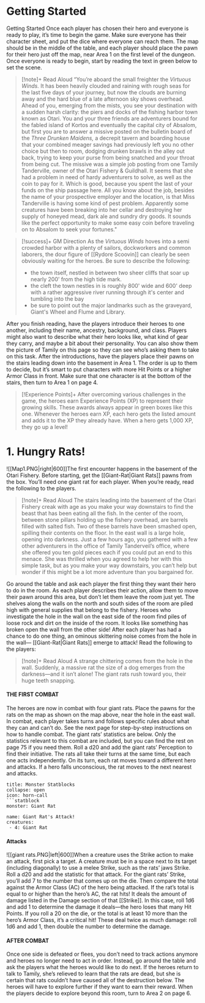 # Getting Started

Getting Started Once each player has chosen their hero and everyone is ready to play, it’s time to begin the game. Make sure everyone has their character sheet, and put the dice where everyone can reach them. The map should be in the middle of the table, and each player should place the pawn for their hero just off the map, near Area 1 on the first level of the dungeon. Once everyone is ready to begin, start by reading the text in green below to set the scene.
> [!note]+ Read Aloud 
> “You’re aboard the small freighter the *Virtuous Winds.* It has been heavily clouded and raining with rough seas for the last five days of your journey, but now the clouds are burning away and the hard blue of a late afternoon sky shows overhead. Ahead of you, emerging from the mists, you see your destination with a sudden harsh clarity: the piers and docks of the fishing harbor town known as Otari. 
You and your three friends are adventurers bound for the fabled island of Kortos and eventually the capital city of Absalom, but first you are to answer a missive posted on the bulletin board of the *Three Drunken Maidens,* a decrepit tavern and boarding house that your combined meager savings had previously left you no other choice but then to room, dodging drunken brawls in the alley out back, trying to keep your purse from being snatched and your throat from being cut. 
   The missive was a simple job posting from one Tamily Tanderville, owner of the Otari Fishery & Guildhall. It seems that she had a problem in need of hardy adventurers to solve, as well as the coin to pay for it.
   Which is good, because you spent the last of your funds on the ship passage here. All you know about the job, besides the name of your prospective employer and the location, is that Miss Tanderville is having some kind of pest problem. Apparently some creatures have been breaking into her cellar and destroying her supply of honeyed mead, dark ale and sundry dry goods. It sounds like the perfect opportunity to make some easy coin before traveling on to Absalom to seek your fortunes." 

> [!success]+ GM Direction 
> As the *Virtuous Winds* hoves into a semi crowded harbor with a plenty of sailors, dockworkers and common laborers, the dour figure of [[Rydore Scoovin]] can clearly be seen obviously waiting for the heroes. Be sure to describe the following:
> - the town itself, nestled in between two sheer cliffs that soar up nearly 200' from the high tide mark.
> -  the cleft the town nestles in is roughly 800' wide and 600' deep with a rather aggressive river running through it's center and tumbling into the bay
> -  be sure to point out the major landmarks such as the graveyard, Giant's Wheel and Flume and Library. 

After you finish reading, have the players introduce their heroes to one another, including their name, ancestry, background, and class. Players might also want to describe what their hero looks like, what kind of gear they carry, and maybe a bit about their personality. You can also show them the picture of Tamily on this page so they can see who’s asking them to take on this task. After the introductions, have the players place their pawns on the stairs leading down into the basement in Area 1. The order is up to them to decide, but it’s smart to put characters with more Hit Points or a higher Armor Class in front. Make sure that one character is at the bottom of the stairs, then turn to Area 1 on page 4.
> [!Experience Points]+ 
> After overcoming various challenges in the game, the heroes earn Experience Points (XP) to represent their growing skills. These awards always appear in green boxes like this one. Whenever the heroes earn XP, each hero gets the listed amount and adds it to the XP they already have. When a hero gets 1,000 XP, they go up a level!
> 
> 
 # 1. Hungry Rats!
![[Map1.PNG|right|600]]The first encounter happens in the basement of the Otari Fishery. Before starting, get the [[Giant-Rat|Giant Rats]]  pawns from the box. You’ll need one giant rat for each player. When you’re ready, read the following to the players.
> [!note]+ Read Aloud
> The stairs leading into the basement of the Otari Fishery creak with age as you make your way downstairs to find the beast that has been eating all the fish. In the center of the room, between stone pillars holding up the fishery overhead, are barrels filled with salted fish. Two of these barrels have been smashed open, spilling their contents on the floor. In the east wall is a large hole, opening into darkness. Just a few hours ago, you gathered with a few other adventurers in the office of Tamily Tanderveil’s office, where she offered you ten gold pieces each if you could put an end to this menace. She was thrilled when you agreed to help her with this simple task, but as you make your way downstairs, you can’t help but wonder if this might be a lot more adventure than you bargained for.

Go around the table and ask each player the first thing they want their hero to do in the room. As each player describes their action, allow them to move their pawn around this area, but don’t let them leave the room just yet. The shelves along the walls on the north and south sides of the room are piled high with general supplies that belong to the fishery. Heroes who investigate the hole in the wall on the east side of the room find piles of loose rock and dirt on the inside of the room. It looks like something has broken open the wall from the other side! After each player has had a chance to do one thing, an ominous skittering noise comes from the hole in the wall— [[Giant-Rat|Giant Rats]] emerge to attack! Read the following to the players:
> [!note]+ Read Aloud
> A strange chittering comes from the hole in the wall. Suddenly, a massive rat the size of a dog emerges from the darkness—and it isn’t alone! The giant rats rush toward you, their huge teeth snapping.

#### THE FIRST COMBAT 
The heroes are now in combat with four giant rats. Place the pawns for the rats on the map as shown on the map above, near the hole in the east wall. In combat, each player takes turns and follows specific rules about what they can and can’t do. See the next page for step-by-step instructions on how to handle combat. The giant rats’ statistics are below. Only the statistics relevant to this combat are included, but you can find the rest on page 75 if you need them. Roll a d20 and add the giant rats’ Perception to find their initiative. The rats all take their turns at the same time, but each one acts independently. On its turn, each rat moves toward a different hero and attacks. If a hero falls unconscious, the rat moves to the next nearest and attacks.
```ad-tip
title: Monster Statblocks
collapse: open
icon: horn-call
```statblock
monster: Giant Rat
```


```encounter-table
name: Giant Rat's Attack! 
creatures:
 - 4: Giant Rat
```

#### Attacks
![[giant rats.PNG|left|600]]When a creature uses the Strike action to make an attack, first pick a target. A creature must be in a space next to its target (including diagonally) to use a melee Strike, such as the rats’ jaws Strike. Roll a d20 and add the statistic for that attack. For the giant rats’ Strike, you’ll add 7 to the number that comes up on the die. Then compare the total against the Armor Class (AC) of the hero being attacked. If the rat’s total is equal to or higher than the hero’s AC, the rat hits! It deals the amount of damage listed in the Damage section of that [[Strike]]. In this case, roll 1d6 and add 1 to determine the damage it deals—the hero loses that many Hit Points. If you roll a 20 on the die, or the total is at least 10 more than the hero’s Armor Class, it’s a critical hit! These deal twice as much damage: roll 1d6 and add 1, then double the number to determine the damage.


#### AFTER COMBAT 
Once one side is defeated or flees, you don’t need to track actions anymore and heroes no longer need to act in order. Instead, go around the table and ask the players what the heroes would like to do next. If the heroes return to talk to Tamily, she’s relieved to learn that the rats are dead, but she is certain that rats couldn’t have caused all of the destruction below. The heroes will have to explore further if they want to earn their reward. When the players decide to explore beyond this room, turn to Area 2 on page 6. 





























































































































































































































































































































































































































































































































































































































